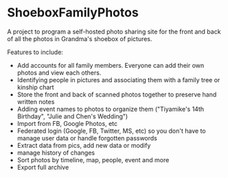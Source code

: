 # ShoeboxFamilyPhotos
A project to program a self-hosted photo sharing site for the front and back of all the photos in Grandma's shoebox of pictures.

Features to include:
 * Add accounts for all family members. Everyone can add their own photos and view each others.
 * Identifying people in pictures and associating them with a family tree or kinship chart
 * Store the front and back of scanned photos together to preserve hand written notes
 * Adding event names to photos to organize them ("Tiyamike's 14th Birthday", "Julie and Chen's Wedding")
 * Import from FB, Google Photos, etc
 * Federated login (Google, FB, Twitter, MS, etc) so you don't have to manage user data or handle forgotten passwords
 * Extract data from pics, add new data or modify
 * manage history of changes
 * Sort photos by timeline, map, people, event and more
 * Export full archive

